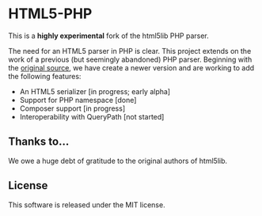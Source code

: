 # HTML5-PHP

This is a **highly experimental** fork of the html5lib PHP parser.

The need for an HTML5 parser in PHP is clear. This project extends on
the work of a previous (but seemingly abandoned) PHP parser. Beginning
with the [original source](https://code.google.com/p/html5lib/source/checkout), we have
create a newer version and are working to add the following features:

- An HTML5 serializer [in progress; early alpha]
- Support for PHP namespace [done]
- Composer support [in progress]
- Interoperability with QueryPath [not started]

## Thanks to...

We owe a huge debt of gratitude to the original authors of html5lib.

## License

This software is released under the MIT license.
